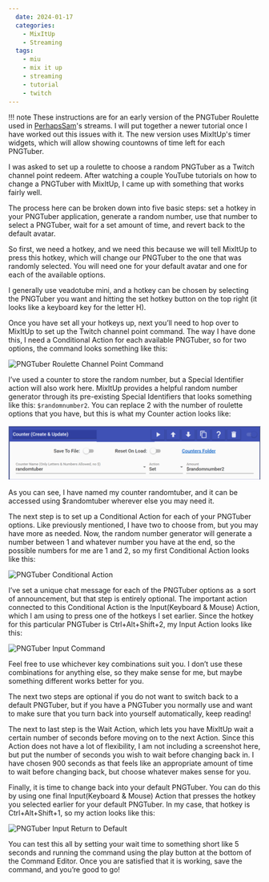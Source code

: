 ```yaml
---
  date: 2024-01-17
  categories:
    - MixItUp
    - Streaming
  tags:
    - miu
    - mix it up
    - streaming
    - tutorial
    - twitch
---
```


!!! note
    These instructions are for an early version of the PNGTuber Roulette used in
    [PerhapsSam](https://twitch.tv/perhapssam)'s streams. I will put together a
    newer tutorial once I have worked out this issues with it. The new version
    uses MixItUp's timer widgets, which will allow showing countowns of time
    left for each PNGTuber.

I was asked to set up a roulette to choose a random PNGTuber as a Twitch channel
point redeem. After watching a couple YouTube tutorials on how to change a
PNGTuber with MixItUp, I came up with something that works fairly well.

The process here can be broken down into five basic steps: set a hotkey in your
PNGTuber application, generate a random number, use that number to select a
PNGTuber, wait for a set amount of time, and revert back to the default avatar.

So first, we need a hotkey, and we need this because we will tell MixItUp to
press this hotkey, which will change our PNGTuber to the one that was randomly
selected. You will need one for your default avatar and one for each of the
available options.

I generally use veadotube mini, and a hotkey can be chosen by selecting the
PNGTuber you want and hitting the set hotkey button on the top right (it looks
like a keyboard key for the letter H).

Once you have set all your hotkeys up, next you’ll need to hop over to MixItUp
to set up the Twitch channel point command. The way I have done this, I need a
Conditional Action for each available PNGTuber, so for two options, the command
looks something like this:

![PNGTuber Roulette Channel Point Command](/images/MixItUp-PNGTuber-Roulette/pngtuber-redeem.png)

I’ve used a counter to store the random number, but a Special Identifier action
will also work here. MixItUp provides a helpful random number generator through
its pre-existing Special Identifiers that looks something like this:
`$randomnumber2`. You can replace 2 with the number of roulette options that you
have, but this is what my Counter action looks like:

![PNGTuber Roulette Counter](../../images/MixItUp-PNGTuber-Roulette/pngtuber-counter.png)

As you can see, I have named my counter randomtuber, and it can be accessed using
$randomtuber wherever else you may need it.

The next step is to set up a Conditional Action for each of your PNGTuber
options. Like previously mentioned, I have two to choose from, but you may have
more as needed. Now, the random number generator will generate a number between
1 and whatever number you have at the end, so the possible numbers for me are 1
and 2, so my first Conditional Action looks like this:

![PNGTuber Conditional Action](/images/MixItUp-PNGTuber-Roulette/pngtuber-random.png)

I’ve set a unique chat message for each of the PNGTuber options as a sort of
announcement, but that step is entirely optional. The important action connected
to this Conditional Action is the Input(Keyboard & Mouse) Action, which I am
using to press one of the hotkeys I set earlier. Since the hotkey for this
particular PNGTuber is Ctrl+Alt+Shift+2, my Input Action looks like this:

![PNGTuber Input Command](/images/MixItUp-PNGTuber-Roulette/pngtuber-input-command.png)

Feel free to use whichever key combinations suit you. I don’t use these
combinations for anything else, so they make sense for me, but maybe something
different works better for you.

The next two steps are optional if you do not want to switch back to a default
PNGTuber, but if you have a PNGTuber you normally use and want to make sure that
you turn back into yourself automatically, keep reading!

The next to last step is the Wait Action, which lets you have MixItUp wait a
certain number of seconds before moving on to the next Action. Since this Action
does not have a lot of flexibility, I am not including a screenshot here, but put
the number of seconds you wish to wait before changing back in. I have chosen 900
seconds as that feels like an appropriate amount of time to wait before changing
back, but choose whatever makes sense for you.

Finally, it is time to change back into your default PNGTuber. You can do this by
using one final Input(Keyboard & Mouse) Action that presses the hotkey you
selected earlier for your default PNGTuber. In my case, that hotkey is
Ctrl+Alt+Shift+1, so my action looks like this:

![PNGTuber Input Return to Default](images/MixItUp-PNGTuber-Roulette/pngtuber-input-default.png)

You can test this all by setting your wait time to something short like 5 seconds
and running the command using the play button at the bottom of the Command Editor.
Once you are satisfied that it is working, save the command, and you’re good to go!
